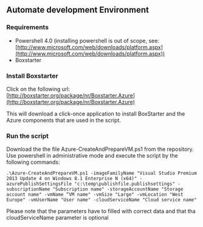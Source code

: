 ## Automate development Environment ##


### Requirements ###

- Powershell 4.0 (installing powershell is out of scope, see: [http://www.microsoft.com/web/downloads/platform.aspx](http://www.microsoft.com/web/downloads/platform.aspx))
- Boxstarter

### Install Boxstarter ###
Click on the following url:
[http://boxstarter.org/package/nr/Boxstarter.Azure](http://boxstarter.org/package/nr/Boxstarter.Azure)

This will download a click-once application to install BoxStarter and the Azure components that are used in the script.

### Run the script ###
Download the the file Azure-CreateAndPrepareVM.ps1 from the repository. Use powershell in administrative mode and execute the script by the following commands:

    .\Azure-CreateAndPrepareVM.ps1 -imageFamilyName "Visual Studio Premium 2013 Update 4 on Windows 8.1 Enterprise N (x64)" -azurePublishSettingsFile "c:\temp\publishfile.publishsettings" -subscriptionName "Subscription name" -storageAccountName "Storage account name" -vmName “VM name" -vmSize "Large" -vmLocation "West Europe" -vmUserName "User name" -cloudServiceName "Cloud service name"

Please note that the parameters have to filled with correct data and that tha cloudServiceName parameter is optional